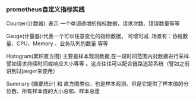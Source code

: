 ### prometheus自定义指标实践




Counter(计数器): 表示 一个单调递增的指标数据，请求次数、错误数量等等

Gauge(计量器):代表一个可以任意变化的指标数据， 可增可减 .场景有：协程数量、CPU、Memory 、业务队列的数量 等等

Histogram(累积直方图)
主要是样本观测数据,在一段时间范围内对数据进行采样. 譬如请求持续时间或响应大小等等 。这点往往可以配合链路追踪系统（譬如之前讲到过jaeger来使用）

Summary (摘要统计)
和 直方图类似，也是样本观测。但是它提供了样本值的分位数、所有样本值的大小总和、样本总量